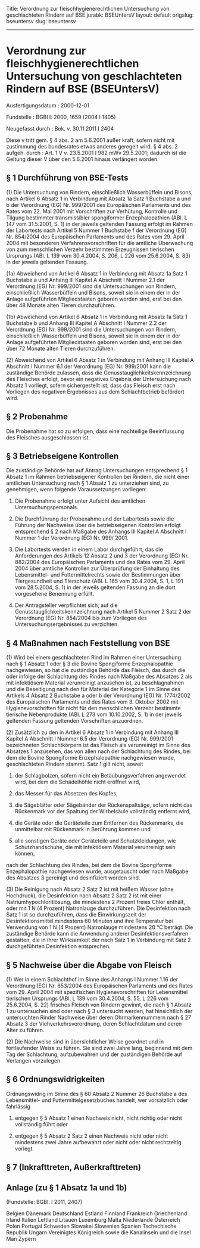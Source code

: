 Title: Verordnung zur fleischhygienerechtlichen Untersuchung von geschlachteten Rindern
  auf BSE
jurabk: BSEUntersV
layout: default
origslug: bseuntersv
slug: bseuntersv

---

# Verordnung zur fleischhygienerechtlichen Untersuchung von geschlachteten Rindern auf BSE (BSEUntersV)

Ausfertigungsdatum
:   2000-12-01

Fundstelle
:   BGBl I: 2000, 1659 (2004 I 1405)

Neugefasst durch
:   Bek. v. 30.11.2011 I 2404

Diese v tritt gem. § 4 abs. 2 am 5.6.2001 außer kraft, sofern nicht mit zustimmung des bundesrates etwas anderes geregelt wird. § 4 abs. 2 aufgeh. durch
:   Art. 1 V v. 23.5.2001 I 982 mWv 29.5.2001; dadurch ist die Geltung dieser V über den 5.6.2001 hinaus verlängert worden.


## § 1 Durchführung von BSE-Tests

(1) Die Untersuchung von Rindern, einschließlich Wasserbüffeln und
Bisons, nach Artikel 6 Absatz 1 in Verbindung mit Absatz 1a Satz 1
Buchstabe a und b der Verordnung (EG) Nr. 999/2001 des Europäischen
Parlaments und des Rates vom 22. Mai 2001 mit Vorschriften zur
Verhütung, Kontrolle und Tilgung bestimmter transmissibler
spongiformer Enzephalopathien (ABl. L 147 vom 31.5.2001, S. 1) in der
jeweils geltenden Fassung erfolgt im Rahmen der Labortests nach
Artikel 5 Nummer 1 Buchstabe f der Verordnung (EG) Nr. 854/2004 des
Europäischen Parlaments und des Rates vom 29. April 2004 mit
besonderen Verfahrensvorschriften für die amtliche Überwachung von zum
menschlichen Verzehr bestimmten Erzeugnissen tierischen Ursprungs
(ABl. L 139 vom 30.4.2004, S. 206, L 226 vom 25.6.2004, S. 83) in der
jeweils geltenden Fassung.

(1a) Abweichend von Artikel 6 Absatz 1 in Verbindung mit Absatz 1a
Satz 1 Buchstabe a und Anhang III Kapitel A Abschnitt I Nummer 2.1 der
Verordnung (EG) Nr. 999/2001 sind die Untersuchungen von Rindern,
einschließlich Wasserbüffeln und Bisons, soweit sie in einem der in
der Anlage aufgeführten Mitgliedstaaten geboren worden sind, erst bei
den über 48 Monate alten Tieren durchzuführen.

(1b) Abweichend von Artikel 6 Absatz 1 in Verbindung mit Absatz 1a
Satz 1 Buchstabe b und Anhang III Kapitel A Abschnitt I Nummer 2.2 der
Verordnung (EG) Nr. 999/2001 sind die Untersuchungen von Rindern,
einschließlich Wasserbüffeln und Bisons, soweit sie in einem der in
der Anlage aufgeführten Mitgliedstaaten geboren worden sind, erst bei
den über 72 Monate alten Tieren durchzuführen.

(2) Abweichend von Artikel 6 Absatz 1 in Verbindung mit Anhang III
Kapitel A Abschnitt I Nummer 6.1 der Verordnung (EG) Nr. 999/2001 kann
die zuständige Behörde zulassen, dass die
Genusstauglichkeitskennzeichnung des Fleisches erfolgt, bevor ein
negatives Ergebnis der Untersuchung nach Absatz 1 vorliegt, sofern
sichergestellt ist, dass das Fleisch erst nach Vorliegen des negativen
Ergebnisses aus dem Schlachtbetrieb befördert wird.


## § 2 Probenahme

Die Probenahme hat so zu erfolgen, dass eine nachteilige Beeinflussung
des Fleisches ausgeschlossen ist.


## § 3 Betriebseigene Kontrollen

Die zuständige Behörde hat auf Antrag Untersuchungen entsprechend § 1
Absatz 1 im Rahmen betriebseigener Kontrollen bei Rindern, die nicht
einer amtlichen Untersuchung nach § 1 Absatz 1 zu unterziehen sind, zu
genehmigen, wenn folgende Voraussetzungen vorliegen:

1.  Die Probenahme erfolgt unter Aufsicht des amtlichen
    Untersuchungspersonals.


2.  Die Durchführung der Probenahme und der Labortests sowie die Führung
    der Nachweise über die betriebseigenen Kontrollen erfolgt entsprechend
    § 2 nach Maßgabe des Anhangs III Kapitel A Abschnitt I Nummer 1 der
    Verordnung (EG) Nr. 999/ 2001.


3.  Die Labortests werden in einem Labor durchgeführt, das die
    Anforderungen des Artikels 12 Absatz 2 und 3 der Verordnung (EG) Nr.
    882/2004 des Europäischen Parlaments und des Rates vom 29. April 2004
    über amtliche Kontrollen zur Überprüfung der Einhaltung des
    Lebensmittel- und Futtermittelrechts sowie der Bestimmungen über
    Tiergesundheit und Tierschutz (ABl. L 165 vom 30.4.2004, S. 1, L 191
    vom 28.5.2004, S. 1) in der jeweils geltenden Fassung an die dort
    vorgesehene Benennung erfüllt.


4.  Der Antragsteller verpflichtet sich, auf die
    Genusstauglichkeitskennzeichnung nach Artikel 5 Nummer 2 Satz 2 der
    Verordnung (EG) Nr. 854/2004 bis zum Vorliegen des
    Untersuchungsergebnisses zu verzichten.





## § 4 Maßnahmen nach Feststellung von BSE

(1) Wird bei einem geschlachteten Rind im Rahmen einer Untersuchung
nach § 1 Absatz 1 oder § 3 die Bovine Spongiforme Enzephalopathie
nachgewiesen, so hat die zuständige Behörde das Fleisch, das durch die
oder infolge der Schlachtung des Rindes nach Maßgabe des Absatzes 2
als mit infektiösem Material verunreinigt anzusehen ist, zu
beschlagnahmen und die Beseitigung nach den für Material der Kategorie
1 im Sinne des Artikels 4 Absatz 2 Buchstabe a oder b der Verordnung
(EG) Nr. 1774/2002 des Europäischen Parlaments und des Rates vom 3.
Oktober 2002 mit Hygienevorschriften für nicht für den menschlichen
Verzehr bestimmte tierische Nebenprodukte (ABl. L 273 vom 10.10.2002,
S. 1) in der jeweils geltenden Fassung geltenden Vorschriften
anzuordnen.

(2) Zusätzlich zu den in Artikel 6 Absatz 1 in Verbindung mit Anhang
III Kapitel A Abschnitt I Nummer 6.5 der Verordnung (EG) Nr. 999/2001
bezeichneten Schlachtkörpern ist das Fleisch als verunreinigt im Sinne
des Absatzes 1 anzusehen, das von allen nach der Schlachtung des
Rindes, bei dem die Bovine Spongiforme Enzephalopathie nachgewiesen
wurde, geschlachteten Rindern stammt. Satz 1 gilt nicht, soweit

1.  der Schlagbolzen, sofern nicht ein Betäubungsverfahren angewendet
    wird, bei dem die Schädelhöhle nicht eröffnet wird,


2.  das Messer für das Absetzen des Kopfes,


3.  die Sägeblätter oder Sägebänder der Rückenspaltsäge, sofern nicht das
    Rückenmark vor der Spaltung der Wirbelsäule vollständig entfernt wird,


4.  die Geräte oder die Geräteteile zum Entfernen des Rückenmarks, die
    unmittelbar mit Rückenmark in Berührung kommen und


5.  alle sonstigen Geräte oder Geräteteile und Schutzkleidungen, wie
    Schutzhandschuhe, die mit infektiösem Material verunreinigt sein
    können,



nach der Schlachtung des Rindes, bei dem die Bovine Spongiforme
Enzephalopathie nachgewiesen wurde, ausgetauscht oder nach Maßgabe des
Absatzes 3 gereinigt und desinfiziert worden sind.

(3) Die Reinigung nach Absatz 2 Satz 2 ist mit heißem Wasser (ohne
Hochdruck), die Desinfektion nach Absatz 2 Satz 2 ist mit einer
Natriumhypochloritlösung, die mindestens 2 Prozent freies Chlor
enthält, oder mit 1 N (4 Prozent) Natronlauge durchzuführen. Die
Desinfektion nach Satz 1 ist so durchzuführen, dass die
Einwirkungszeit der Desinfektionsmittel mindestens 60 Minuten und ihre
Temperatur bei Verwendung von 1 N (4 Prozent) Natronlauge mindestens
20 °C beträgt. Die zuständige Behörde kann die Anwendung anderer
Desinfektionsverfahren gestatten, die in ihrer Wirksamkeit der nach
Satz 1 in Verbindung mit Satz 2 durchgeführten Desinfektion
entsprechen.


## § 5 Nachweise über die Abgabe von Fleisch

(1) Wer in einem Schlachthof im Sinne des Anhangs I Nummer 1.16 der
Verordnung (EG) Nr. 853/2004 des Europäischen Parlaments und des Rates
vom 29. April 2004 mit spezifischen Hygienevorschriften für
Lebensmittel tierischen Ursprungs (ABl. L 139 vom 30.4.2004, S. 55, L
226 vom 25.6.2004, S. 22) frisches Fleisch von Rindern gewinnt, die
nach § 1 Absatz 1 zu untersuchen sind oder nach § 3 untersucht werden,
hat hinsichtlich der untersuchten Rinder Nachweise über deren
Ohrmarkennummern nach § 27 Absatz 3 der Viehverkehrsverordnung, deren
Schlachtdatum und deren Alter zu führen.

(2) Die Nachweise sind in übersichtlicher Weise geordnet und in
fortlaufender Weise zu führen. Sie sind zwei Jahre lang, beginnend mit
dem Tag der Schlachtung, aufzubewahren und der zuständigen Behörde auf
Verlangen vorzulegen.


## § 6 Ordnungswidrigkeiten

Ordnungswidrig im Sinne des § 60 Absatz 2 Nummer 26 Buchstabe a des
Lebensmittel- und Futtermittelgesetzbuches handelt, wer vorsätzlich
oder fahrlässig

1.  entgegen § 5 Absatz 1 einen Nachweis nicht, nicht richtig oder nicht
    vollständig führt oder


2.  entgegen § 5 Absatz 2 Satz 2 einen Nachweis nicht oder nicht
    mindestens zwei Jahre aufbewahrt oder nicht oder nicht rechtzeitig
    vorlegt.





## § 7 (Inkrafttreten, Außerkrafttreten)



## Anlage (zu § 1 Absatz 1a und 1b)

(Fundstelle: BGBl. I 2011, 2407)

Belgien
Dänemark
Deutschland
Estland
Finnland
Frankreich
Griechenland
Irland
Italien
Lettland
Litauen
Luxemburg
Malta
Niederlande
Österreich
Polen
Portugal
Schweden
Slowakei
Slowenien
Spanien
Tschechische Republik
Ungarn
Vereinigtes Königreich sowie die Kanalinseln und die Insel Man
Zypern

